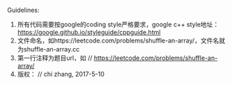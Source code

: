 Guidelines:

1. 所有代码需要按google的coding style严格要求，google c++ style地址：https://google.github.io/styleguide/cppguide.html
2. 文件命名，如https://leetcode.com/problems/shuffle-an-array/，文件名就为shuffle-an-array.cc
3. 第一行注释为题目url，如 // https://leetcode.com/problems/shuffle-an-array/
4. 版权： // chi zhang, 2017-5-10
